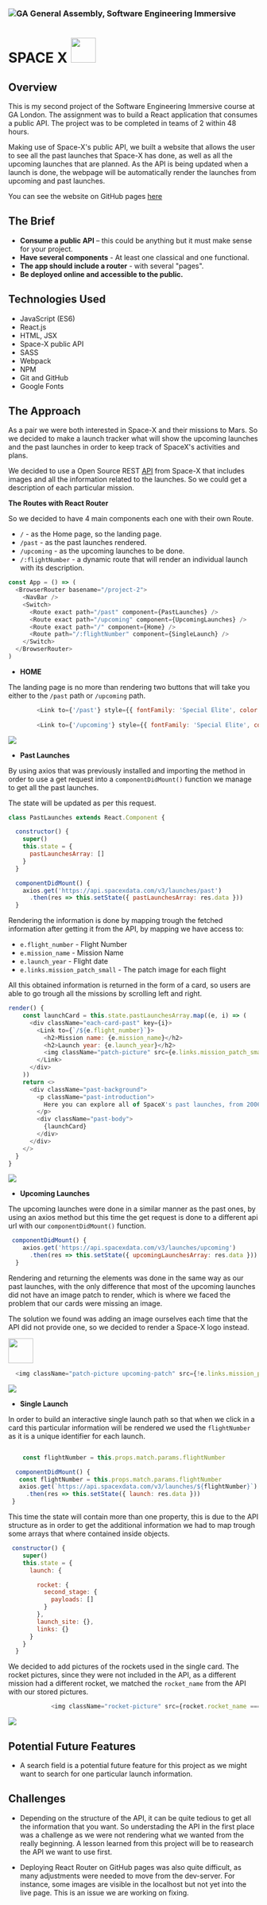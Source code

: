 ### ![GA](https://cloud.githubusercontent.com/assets/40461/8183776/469f976e-1432-11e5-8199-6ac91363302b.png) General Assembly, Software Engineering Immersive
# SPACE X <img src= src/images/spacexlogo.png height=50 width=50 />

## Overview

This is my second project of the Software Engineering Immersive course at GA London. The assignment was to build a React application that consumes a public API. The project was to be completed in teams of 2 within 48 hours.

Making use of Space-X's public API, we built a website that allows the user to see all the past launches that Space-X has done, as well as all the upcoming launches that are planned. 
As the API is being updated when a launch is done, the webpage will be automatically render the launches from upcoming and past launches.

You can see the website on GitHub pages [here](https://iamnini.github.io/project-2/) 

## The Brief 

- **Consume a public API**  – this could be anything but it must make sense for your project.
- **Have several components** - At least one classical and one functional.
- **The app should include a router**  - with several "pages".
- **Be deployed online and accessible to the public.** 

## Technologies Used 

- JavaScript (ES6)
- React.js
- HTML, JSX
- Space-X public API
- SASS
- Webpack
- NPM
- Git and GitHub
- Google Fonts

## The Approach 

As a pair we were both interested in Space-X and their missions to Mars. So we decided to make a launch tracker what will show the upcoming launches and the past launches in order to keep track of SpaceX's activities and plans. 

We decided to use a Open Source REST [API](https://docs.spacexdata.com/?version=latest#5fc4c846-c373-43df-a10a-e9faf80a8b0a) from Space-X that includes images and all the information related to the launches. So we could get a description of each particular mission.

**The Routes with React Router**

So we decided to have 4 main components each one with their own Route.
- `/` - as the Home page, so the landing page.
- `/past` - as the past launches rendered.
- `/upcoming` - as the upcoming launches to be done.
- `/:flightNumber` - a dynamic route that will render an individual launch with its description.

```js
const App = () => (
  <BrowserRouter basename="/project-2">
    <NavBar />
    <Switch>
      <Route exact path="/past" component={PastLaunches} />
      <Route exact path="/upcoming" component={UpcomingLaunches} />
      <Route exact path="/" component={Home} />
      <Route path="/:flightNumber" component={SingleLaunch} />
    </Switch>
  </BrowserRouter>
)
```

- **HOME**

The landing page is no more than rendering two buttons that will take you either to the `/past` path or `/upcoming` path.

```js
        <Link to={'/past'} style={{ fontFamily: 'Special Elite', color: 'black' }}><button>Click here to see past launches</button></Link>
        
        <Link to={'/upcoming'} style={{ fontFamily: 'Special Elite', color: 'black' }}><button>Click here to see upcoming launches</button></Link>

```

 ![](./src/images/home.png)

- **Past Launches**

By using axios that was previously installed and importing the method in order to use a get request into a `componentDidMount()` function we manage to get all the past launches.

The state will be updated as per this request.

```js
class PastLaunches extends React.Component {

  constructor() {
    super()
    this.state = {
      pastLaunchesArray: []
    }
  }

  componentDidMount() {
    axios.get('https://api.spacexdata.com/v3/launches/past')
      .then(res => this.setState({ pastLaunchesArray: res.data }))
  }
```

Rendering the information is done by mapping trough the fetched information after getting it from the API, by mapping we have access to:
- `e.flight_number` - Flight Number
- `e.mission_name` - Mission Name
- `e.launch_year` - Flight date
- `e.links.mission_patch_small` - The patch image for each flight 

All this obtained information is returned in the form of a card, so users are able to go trough all the missions by scrolling left and right.

```js
render() {
    const launchCard = this.state.pastLaunchesArray.map((e, i) => (
      <div className="each-card-past" key={i}>
        <Link to={`/${e.flight_number}`}>
          <h2>Mission name: {e.mission_name}</h2>
          <h2>Launch year: {e.launch_year}</h2>
          <img className="patch-picture" src={e.links.mission_patch_small} />
        </Link>
      </div>
    ))
    return <>
      <div className="past-background">
        <p className="past-introduction">
          Here you can explore all of SpaceX's past launches, from 2006 to the present! Scroll left and right to see all of them! Click on any launch to see additional information!
        </p>
        <div className="past-body">
          {launchCard}
        </div>
      </div>
    </>
  }
}
```

 ![](./src/images/past.png)


 - **Upcoming Launches**

The upcoming launches were done in a similar manner as the past ones, by using an axios method but this time the get request is done to a different api url with our `componentDidMount()` function.

```js
 componentDidMount() {
    axios.get('https://api.spacexdata.com/v3/launches/upcoming')
      .then(res => this.setState({ upcomingLaunchesArray: res.data }))
  }
```

Rendering and returning the elements was done in the same way as our past launches, with the only difference that most of the upcoming launches did not have an image patch to render, which is where we faced the problem that our cards were missing an image.

The solution we found was adding an image ourselves each time that the API did not provide one, so we decided to render a Space-X logo instead.

<img src= src/images/spacexlogo.png height=50 width=50 />

```js
  <img className="patch-picture upcoming-patch" src={!e.links.mission_patch_small ? '../images/spacexlogo.png' : e.links.mission_patch_small} />

```

![](./src/images/upcoming.png)

 - **Single Launch**

 In order to build an interactive single launch path so that when we click in a card this particular information will be rendered we used the `flightNumber` as it is a unique identifier for each launch.

 ```js

     const flightNumber = this.props.match.params.flightNumber

   componentDidMount() {
    const flightNumber = this.props.match.params.flightNumber
    axios.get(`https://api.spacexdata.com/v3/launches/${flightNumber}`)
      .then(res => this.setState({ launch: res.data }))
  }

 ```

This time the state will contain more than one property, this is due to the API structure as in order to get the additional information we had to map trough some arrays that where contained inside objects.


```js
 constructor() {
    super()
    this.state = {
      launch: {

        rocket: {
          second_stage: {
            payloads: []
          }
        },
        launch_site: {},
        links: {}
      }
    }
  }
```

We decided to add pictures of the rockets used in the single card. The rocket pictures, since they were not included in the API, as a different mission had a different rocket, we matched the `rocket_name` from the API with our stored pictures.


```js
            <img className="rocket-picture" src={rocket.rocket_name === 'Falcon 1' ? '../images/falcon1.png' : rocket.rocket_name === 'Falcon 9' ? '../images/falcon9.png' : rocket.rocket_name === 'Falcon Heavy' ? '../images/falconheavy.png' : links.mission_patch_small} />

```


![](./src/images/single.png)


## Potential Future Features

- A search field is a potential future feature for this project as we might want to search for one particular launch information.

## Challenges 

- Depending on the structure of the API, it can be quite tedious to get all the information that you want. So understading the API in the first place was a challenge as we were not rendering what we wanted from the really beginning. A lesson learned from this project will be to reasearch the API we want to use first.

- Deploying React Router on GitHub pages was also quite difficult, as many adjustments were needed to move from the dev-server. For instance, some images are visible in the localhost but not yet into the live page. This is an issue we are working on fixing.